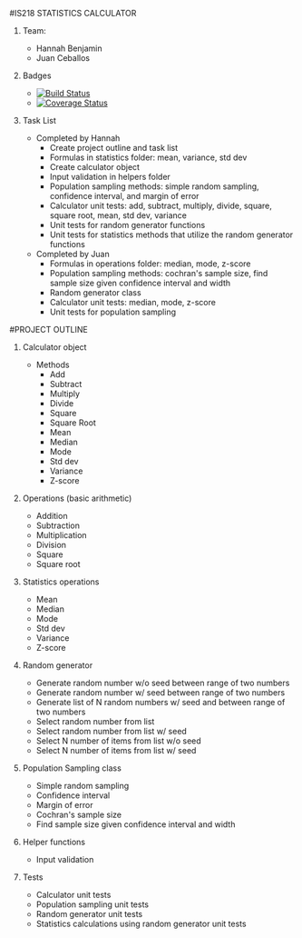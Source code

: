 #IS218 STATISTICS CALCULATOR

1. Team:
    * Hannah Benjamin
    * Juan Ceballos
   
2. Badges
   * [![Build Status](https://travis-ci.com/hannahbee123/is218_statcalc.svg?branch=master)](https://travis-ci.com/hannahbee123/is218_statcalc)
   * [![Coverage Status](https://coveralls.io/repos/github/hannahbee123/is218_statcalc/badge.svg?branch=master)](https://coveralls.io/github/hannahbee123/is218_statcalc?branch=master)
   
3. Task List
   * Completed by Hannah
      * Create project outline and task list
      * Formulas in statistics folder: mean, variance, std dev
      * Create calculator object
      * Input validation in helpers folder
      * Population sampling methods: simple random sampling, confidence interval, and margin of error
      * Calculator unit tests: add, subtract, multiply, divide, square, square root, mean, std dev, variance
      * Unit tests for random generator functions
      * Unit tests for statistics methods that utilize the random generator functions
   * Completed by Juan
      * Formulas in operations folder: median, mode, z-score
      * Population sampling methods: cochran's sample size, find sample size given confidence interval and width
      * Random generator class
      * Calculator unit tests: median, mode, z-score
      * Unit tests for population sampling
   
#PROJECT OUTLINE
1. Calculator object
   * Methods 
     * Add
     * Subtract
     * Multiply
     * Divide
     * Square
     * Square Root
     * Mean
     * Median
     * Mode
     * Std dev
     * Variance
     * Z-score
   
2. Operations (basic arithmetic)
   * Addition
   * Subtraction
   * Multiplication
   * Division
   * Square
   * Square root
   
3. Statistics operations
   * Mean
   * Median
   * Mode
   * Std dev
   * Variance
   * Z-score
   
4. Random generator
   * Generate random number w/o seed between range of two numbers
   * Generate random number w/ seed between range of two numbers
   * Generate list of N random numbers w/ seed and between range of two numbers
   * Select random number from list
   * Select random number from list w/ seed
   * Select N number of items from list w/o seed
   * Select N number of items from list w/ seed
   
5. Population Sampling class
   * Simple random sampling
   * Confidence interval
   * Margin of error
   * Cochran's sample size
   * Find sample size given confidence interval and width
   
6. Helper functions
   * Input validation
   
7. Tests
   * Calculator unit tests
   * Population sampling unit tests
   * Random generator unit tests
   * Statistics calculations using random generator unit tests
